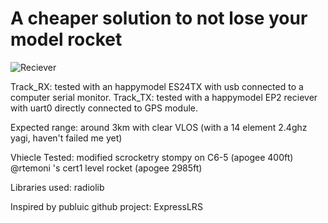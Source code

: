 # A cheaper solution to not lose your model rocket


![Reciever](https://github.com/Sadteeto/Nano-track/raw/main/img/reciever.jpg?raw=true)

Track_RX:
    tested with an happymodel ES24TX with usb connected to a computer serial monitor.
Track_TX:
    tested with a happymodel EP2 reciever with uart0 directly connected to GPS module.

Expected range:
    around 3km with clear VLOS (with a 14 element 2.4ghz yagi, haven't failed me yet)

Vhiecle Tested:
    modified scrocketry stompy on C6-5 (apogee 400ft)
    @rtemoni 's cert1 level rocket (apogee 2985ft)

Libraries used:
radiolib

Inspired by publuic github project:
ExpressLRS


